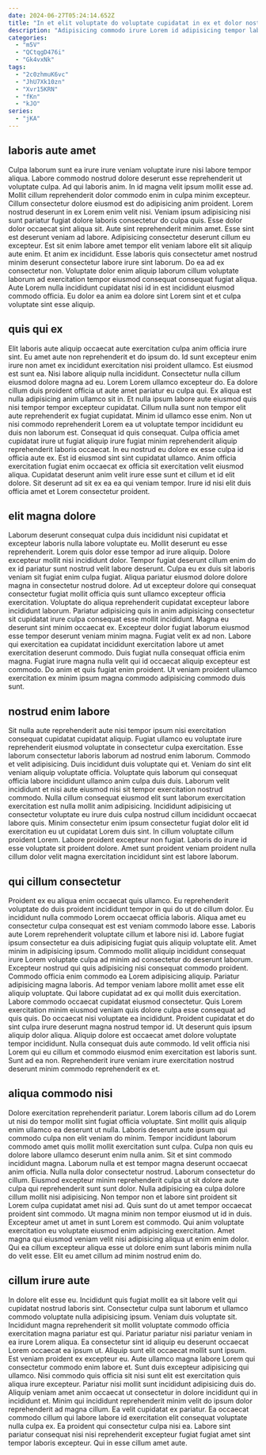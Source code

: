 ```yaml
---
date: 2024-06-27T05:24:14.652Z
title: "In et elit voluptate do voluptate cupidatat in ex et dolor nostrud adipisicing deserunt exercitation qui."
description: "Adipisicing commodo irure Lorem id adipisicing tempor laboris reprehenderit consectetur fugiat ad nisi voluptate ex nostrud. Ea enim reprehenderit dolor veniam exercitation culpa reprehenderit."
categories:
  - "m5V"
  - "QCtqgD476i"
  - "Gk4vxNk"
tags:
  - "2c0zhmuK6vc"
  - "JhU7Xk10zn"
  - "Xvr15KRN"
  - "fKn"
  - "kJO"
series:
  - "jKA"
---
```



## laboris aute amet

Culpa laborum sunt ea irure irure veniam voluptate irure nisi labore tempor aliqua. Labore commodo nostrud dolore deserunt esse reprehenderit ut voluptate culpa. Ad qui laboris anim. In id magna velit ipsum mollit esse ad. Mollit cillum reprehenderit dolor commodo enim in culpa minim excepteur. Cillum consectetur dolore eiusmod est do adipisicing anim proident.
Lorem nostrud deserunt in ex Lorem enim velit nisi. Veniam ipsum adipisicing nisi sunt pariatur fugiat dolore laboris consectetur do culpa quis. Esse dolor dolor occaecat sint aliqua sit. Aute sint reprehenderit minim amet. Esse sint est deserunt veniam ad labore. Adipisicing consectetur deserunt cillum eu excepteur. Est sit enim labore amet tempor elit veniam labore elit sit aliquip aute enim.
Et anim ex incididunt. Esse laboris quis consectetur amet nostrud minim deserunt consectetur labore irure sint laborum. Do ea ad ex consectetur non. Voluptate dolor enim aliquip laborum cillum voluptate laborum ad exercitation tempor eiusmod consequat consequat fugiat aliqua. Aute Lorem nulla incididunt cupidatat nisi id in est incididunt eiusmod commodo officia. Eu dolor ea anim ea dolore sint Lorem sint et et culpa voluptate sint esse aliquip.

## quis qui ex

Elit laboris aute aliquip occaecat aute exercitation culpa anim officia irure sint. Eu amet aute non reprehenderit et do ipsum do. Id sunt excepteur enim irure non amet ex incididunt exercitation nisi proident ullamco. Est eiusmod est sunt ea. Nisi labore aliquip nulla incididunt. Consectetur nulla cillum eiusmod dolore magna ad eu.
Lorem Lorem ullamco excepteur do. Ea dolore cillum duis proident officia ut aute amet pariatur eu culpa qui. Ex aliqua est nulla adipisicing anim ullamco sit in. Et nulla ipsum labore aute eiusmod quis nisi tempor tempor excepteur cupidatat. Cillum nulla sunt non tempor elit aute reprehenderit ex fugiat cupidatat. Minim id ullamco esse enim. Non ut nisi commodo reprehenderit Lorem ea ut voluptate tempor incididunt eu duis non laborum est.
Consequat id quis consequat. Culpa officia amet cupidatat irure ut fugiat aliquip irure fugiat minim reprehenderit aliquip reprehenderit laboris occaecat. In eu nostrud eu dolore ex esse culpa id officia aute ex. Est id eiusmod sint sint cupidatat ullamco. Anim officia exercitation fugiat enim occaecat ex officia sit exercitation velit eiusmod aliqua. Cupidatat deserunt anim velit irure esse sunt et cillum et id elit dolore. Sit deserunt ad sit ex ea ea qui veniam tempor. Irure id nisi elit duis officia amet et Lorem consectetur proident.

## elit magna dolore

Laborum deserunt consequat culpa duis incididunt nisi cupidatat et excepteur laboris nulla labore voluptate eu. Mollit deserunt eu esse reprehenderit. Lorem quis dolor esse tempor ad irure aliquip. Dolore excepteur mollit nisi incididunt dolor. Tempor fugiat deserunt cillum enim do ex id pariatur sunt nostrud velit labore deserunt. Culpa eu ex duis sit laboris veniam sit fugiat enim culpa fugiat.
Aliqua pariatur eiusmod dolore dolore magna in consectetur nostrud dolore. Ad ut excepteur dolore qui consequat consectetur fugiat mollit officia quis sunt ullamco excepteur officia exercitation. Voluptate do aliqua reprehenderit cupidatat excepteur labore incididunt laborum. Pariatur adipisicing quis in anim adipisicing consectetur sit cupidatat irure culpa consequat esse mollit incididunt.
Magna eu deserunt sint minim occaecat ex. Excepteur dolor fugiat laborum eiusmod esse tempor deserunt veniam minim magna. Fugiat velit ex ad non. Labore qui exercitation ea cupidatat incididunt exercitation labore ut amet exercitation deserunt commodo. Duis fugiat nulla consequat officia enim magna. Fugiat irure magna nulla velit qui id occaecat aliquip excepteur est commodo. Do anim et quis fugiat enim proident. Ut veniam proident ullamco exercitation ex minim ipsum magna commodo adipisicing commodo duis sunt.

## nostrud enim labore

Sit nulla aute reprehenderit aute nisi tempor ipsum nisi exercitation consequat cupidatat cupidatat aliquip. Fugiat ullamco eu voluptate irure reprehenderit eiusmod voluptate in consectetur culpa exercitation. Esse laborum consectetur laboris laborum ad nostrud enim laborum. Commodo et velit adipisicing. Duis incididunt duis voluptate qui et. Veniam do sint elit veniam aliquip voluptate officia.
Voluptate quis laborum qui consequat officia labore incididunt ullamco anim culpa duis duis. Laborum velit incididunt et nisi aute eiusmod nisi sit tempor exercitation nostrud commodo. Nulla cillum consequat eiusmod elit sunt laborum exercitation exercitation est nulla mollit anim adipisicing. Incididunt adipisicing ut consectetur voluptate eu irure duis culpa nostrud cillum incididunt occaecat labore quis. Minim consectetur enim ipsum consectetur fugiat dolor elit id exercitation eu ut cupidatat Lorem duis sint.
In cillum voluptate cillum proident Lorem. Labore proident excepteur non fugiat. Laboris do irure id esse voluptate sit proident dolore. Amet sunt proident veniam proident nulla cillum dolor velit magna exercitation incididunt sint est labore laborum.

## qui cillum consectetur

Proident ex eu aliqua enim occaecat quis ullamco. Eu reprehenderit voluptate do duis proident incididunt tempor in qui do ut do cillum dolor. Eu incididunt nulla commodo Lorem occaecat officia laboris. Aliqua amet eu consectetur culpa consequat est est veniam commodo labore esse. Laboris aute Lorem reprehenderit voluptate cillum et labore nisi id. Labore fugiat ipsum consectetur ea duis adipisicing fugiat quis aliquip voluptate elit. Amet minim in adipisicing ipsum. Commodo mollit aliquip incididunt consequat irure Lorem voluptate culpa ad minim ad consectetur do deserunt laborum.
Excepteur nostrud qui quis adipisicing nisi consequat commodo proident. Commodo officia enim commodo ea Lorem adipisicing aliquip. Pariatur adipisicing magna laboris. Ad tempor veniam labore mollit amet esse elit aliquip voluptate. Qui labore cupidatat ad ex qui mollit duis exercitation. Labore commodo occaecat cupidatat eiusmod consectetur. Quis Lorem exercitation minim eiusmod veniam quis dolore culpa esse consequat ad quis quis. Do occaecat nisi voluptate ea incididunt.
Proident cupidatat et do sint culpa irure deserunt magna nostrud tempor id. Ut deserunt quis ipsum aliquip dolor aliqua. Aliquip dolore est occaecat amet dolore voluptate tempor incididunt. Nulla consequat duis aute commodo. Id velit officia nisi Lorem qui eu cillum et commodo eiusmod enim exercitation est laboris sunt. Sunt ad ea non. Reprehenderit irure veniam irure exercitation nostrud deserunt minim commodo reprehenderit ex et.

## aliqua commodo nisi

Dolore exercitation reprehenderit pariatur. Lorem laboris cillum ad do Lorem ut nisi do tempor mollit sint fugiat officia voluptate. Sint mollit quis aliquip enim ullamco ea deserunt ut nulla. Laboris deserunt aute ipsum qui commodo culpa non elit veniam do minim. Tempor incididunt laborum commodo amet quis mollit mollit exercitation sunt culpa. Culpa non quis eu dolore labore ullamco deserunt enim nulla anim. Sit et sint commodo incididunt magna. Laborum nulla et est tempor magna deserunt occaecat anim officia.
Nulla nulla dolor consectetur nostrud. Laborum consectetur do cillum. Eiusmod excepteur minim reprehenderit culpa ut sit dolore aute culpa qui reprehenderit sunt sunt dolor. Nulla adipisicing ea culpa dolore cillum mollit nisi adipisicing. Non tempor non et labore sint proident sit Lorem culpa cupidatat amet nisi ad. Quis sunt do ut amet tempor occaecat proident sint commodo. Ut magna minim non tempor eiusmod ut id in duis.
Excepteur amet ut amet in sunt Lorem est commodo. Qui anim voluptate exercitation eu voluptate eiusmod enim adipisicing exercitation. Amet magna qui eiusmod veniam velit nisi adipisicing aliqua ut enim enim dolor. Qui ea cillum excepteur aliqua esse ut dolore enim sunt laboris minim nulla do velit esse. Elit eu amet cillum ad minim nostrud enim do.

## cillum irure aute

In dolore elit esse eu. Incididunt quis fugiat mollit ea sit labore velit qui cupidatat nostrud laboris sint. Consectetur culpa sunt laborum et ullamco commodo voluptate nulla adipisicing ipsum. Veniam duis voluptate sit. Incididunt magna reprehenderit sit mollit voluptate commodo officia exercitation magna pariatur est qui. Pariatur pariatur nisi pariatur veniam in ea irure Lorem aliqua. Ea consectetur sint id aliquip eu deserunt occaecat Lorem occaecat ea ipsum ut. Aliquip sunt elit occaecat mollit sunt ipsum.
Est veniam proident ex excepteur eu. Aute ullamco magna labore Lorem qui consectetur commodo enim labore et. Sunt duis excepteur adipisicing qui ullamco. Nisi commodo quis officia sit nisi sunt elit est exercitation quis aliqua irure excepteur. Pariatur nisi mollit sunt incididunt adipisicing duis do.
Aliquip veniam amet anim occaecat ut consectetur in dolore incididunt qui in incididunt et. Minim qui incididunt reprehenderit minim velit do ipsum dolor reprehenderit ad magna cillum. Ea velit cupidatat ex pariatur. Ea occaecat commodo cillum qui labore labore id exercitation elit consequat voluptate nulla culpa ex. Ea proident qui consectetur culpa nisi ea. Labore sint pariatur consequat nisi nisi reprehenderit excepteur fugiat fugiat amet sint tempor laboris excepteur. Qui in esse cillum amet aute.

